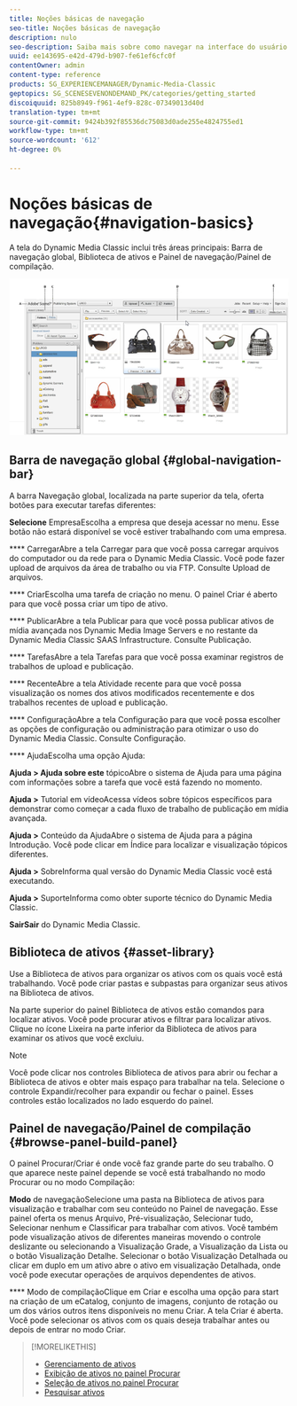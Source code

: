 ```yaml
---
title: Noções básicas de navegação
seo-title: Noções básicas de navegação
description: nulo
seo-description: Saiba mais sobre como navegar na interface do usuário do Dynamic Media Classic.
uuid: ee143695-e42d-479d-b907-fe61ef6cfc0f
contentOwner: admin
content-type: reference
products: SG_EXPERIENCEMANAGER/Dynamic-Media-Classic
geptopics: SG_SCENESEVENONDEMAND_PK/categories/getting_started
discoiquuid: 825b8949-f961-4ef9-828c-07349013d40d
translation-type: tm+mt
source-git-commit: 9424b392f85536dc75083d0ade255e4824755ed1
workflow-type: tm+mt
source-wordcount: '612'
ht-degree: 0%

---
```



# Noções básicas de navegação{#navigation-basics}

A tela do Dynamic Media Classic inclui três áreas principais: Barra de navegação global, Biblioteca de ativos e Painel de navegação/Painel de compilação.

![Noções básicas de navegação](/help/assets/gs_navigation_basics_popup_popup.png)

## Barra de navegação global {#global-navigation-bar}

A barra Navegação global, localizada na parte superior da tela, oferta botões para executar tarefas diferentes:

**Selecione** EmpresaEscolha a empresa que deseja acessar no menu. Esse botão não estará disponível se você estiver trabalhando com uma empresa.

**** CarregarAbre a tela Carregar para que você possa carregar arquivos do computador ou da rede para o Dynamic Media Classic. Você pode fazer upload de arquivos da área de trabalho ou via FTP. Consulte Upload de arquivos.

**** CriarEscolha uma tarefa de criação no menu. O painel Criar é aberto para que você possa criar um tipo de ativo.

**** PublicarAbre a tela Publicar para que você possa publicar ativos de mídia avançada nos Dynamic Media Image Servers e no restante da Dynamic Media Classic SAAS Infrastructure. Consulte Publicação.

**** TarefasAbre a tela Tarefas para que você possa examinar registros de trabalhos de upload e publicação.

**** RecenteAbre a tela Atividade recente para que você possa visualização os nomes dos ativos modificados recentemente e dos trabalhos recentes de upload e publicação.

**** ConfiguraçãoAbre a tela Configuração para que você possa escolher as opções de configuração ou administração para otimizar o uso do Dynamic Media Classic. Consulte Configuração.

**** AjudaEscolha uma opção Ajuda:

**Ajuda > Ajuda sobre este** tópicoAbre o sistema de Ajuda para uma página com informações sobre a tarefa que você está fazendo no momento.

**Ajuda >** Tutorial em vídeoAcessa vídeos sobre tópicos específicos para demonstrar como começar a cada fluxo de trabalho de publicação em mídia avançada.

**Ajuda >** Conteúdo da AjudaAbre o sistema de Ajuda para a página Introdução. Você pode clicar em Índice para localizar e visualização tópicos diferentes.

**Ajuda >** SobreInforma qual versão do Dynamic Media Classic você está executando.

**Ajuda >** SuporteInforma como obter suporte técnico do Dynamic Media Classic.

**SairSair** do Dynamic Media Classic.

## Biblioteca de ativos {#asset-library}

Use a Biblioteca de ativos para organizar os ativos com os quais você está trabalhando. Você pode criar pastas e subpastas para organizar seus ativos na Biblioteca de ativos.

Na parte superior do painel Biblioteca de ativos estão comandos para localizar ativos. Você pode procurar ativos e filtrar para localizar ativos. Clique no ícone Lixeira na parte inferior da Biblioteca de ativos para examinar os ativos que você excluiu.

>[!NOTE]
>
>Você pode clicar nos controles Biblioteca de ativos para abrir ou fechar a Biblioteca de ativos e obter mais espaço para trabalhar na tela. Selecione o controle Expandir/recolher para expandir ou fechar o painel. Esses controles estão localizados no lado esquerdo do painel.

## Painel de navegação/Painel de compilação {#browse-panel-build-panel}

O painel Procurar/Criar é onde você faz grande parte do seu trabalho. O que aparece neste painel depende se você está trabalhando no modo Procurar ou no modo Compilação:

**Modo** de navegaçãoSelecione uma pasta na Biblioteca de ativos para visualização e trabalhar com seu conteúdo no Painel de navegação. Esse painel oferta os menus Arquivo, Pré-visualização, Selecionar tudo, Selecionar nenhum e Classificar para trabalhar com ativos. Você também pode visualização ativos de diferentes maneiras movendo o controle deslizante ou selecionando a Visualização Grade, a Visualização da Lista ou o botão Visualização Detalhe. Selecionar o botão Visualização Detalhada ou clicar em duplo em um ativo abre o ativo em visualização Detalhada, onde você pode executar operações de arquivos dependentes de ativos.

**** Modo de compilaçãoClique em Criar e escolha uma opção para start na criação de um eCatalog, conjunto de imagens, conjunto de rotação ou um dos vários outros itens disponíveis no menu Criar. A tela Criar é aberta. Você pode selecionar os ativos com os quais deseja trabalhar antes ou depois de entrar no modo Criar.

>[!MORELIKETHIS]
>
>* [Gerenciamento de ativos](about-managing-assets.md)
>* [Exibição de ativos no painel Procurar](viewing-assets-browse-panel.md#viewing_assets_in_the_browse_panel)
>* [Seleção de ativos no painel Procurar](selecting-assets-browse-panel.md#selecting_assets_in_the_browse_panel)
>* [Pesquisar ativos](searching-assets.md#searching_assets)

